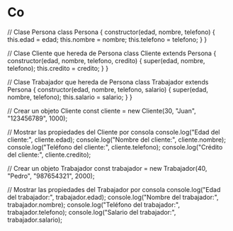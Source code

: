 # Co
// Clase Persona
class Persona {
  constructor(edad, nombre, telefono) {
    this.edad = edad;
    this.nombre = nombre;
    this.telefono = telefono;
  }
}

// Clase Cliente que hereda de Persona
class Cliente extends Persona {
  constructor(edad, nombre, telefono, credito) {
    super(edad, nombre, telefono);
    this.credito = credito;
  }
}

// Clase Trabajador que hereda de Persona
class Trabajador extends Persona {
  constructor(edad, nombre, telefono, salario) {
    super(edad, nombre, telefono);
    this.salario = salario;
  }
}

// Crear un objeto Cliente
const cliente = new Cliente(30, "Juan", "123456789", 1000);

// Mostrar las propiedades del Cliente por consola
console.log("Edad del cliente:", cliente.edad);
console.log("Nombre del cliente:", cliente.nombre);
console.log("Teléfono del cliente:", cliente.telefono);
console.log("Crédito del cliente:", cliente.credito);

// Crear un objeto Trabajador
const trabajador = new Trabajador(40, "Pedro", "987654321", 2000);

// Mostrar las propiedades del Trabajador por consola
console.log("Edad del trabajador:", trabajador.edad);
console.log("Nombre del trabajador:", trabajador.nombre);
console.log("Teléfono del trabajador:", trabajador.telefono);
console.log("Salario del trabajador:", trabajador.salario);
